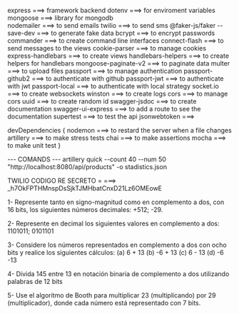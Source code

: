 express ===> framework backend
dotenv ===> for enviroment variables
mongoose ===> library for mongodb   
nodemailer ===> to send emails
twilio ===> to send sms
@faker-js/faker --save-dev ===> to generate fake data
bcrypt ===> to encrypt passwords
commander ===> to create command line interfaces
connect-flash ===> to send messages to the views
cookie-parser ===> to manage cookies
express-handlebars ===> to create views
handlebars-helpers ===> to create helpers for handlebars
mongoose-paginate-v2 ===> to paginate data
multer ===> to upload files
passport ===> to manage authentication
passport-github2 ===> to authenticate with github
passport-jwt ===> to authenticate with jwt
passport-local ===> to authenticate with local strategy
socket.io ===> to create websockets
winston ===> to create logs
cors ===> to manage cors
uuid ===> to create random id
swagger-jsdoc ===> to create documentation
swagger-ui-express ===> to add a route to see the documentation
supertest ===> to test the api
jsonwebtoken ===> 

devDependencies {
    nodemon ===> to restard the server when a file changes
    artillery ===> to make stress tests
    chai ===> to make assertions
    mocha ===> to make unit test
}

--- COMANDS ---
artillery quick --count 40 --num 50 "http://localhost:8080/api/products" -o stadistics.json

TWILIO CODIGO RE SECRETO = ===> _h7OkFPTHMnspDsSjkTJMHbatCnxD21Lz6OMEowE

1- Represente tanto en signo-magnitud como en complemento a dos, con 16 bits, los siguientes números decimales: +512; -29. 

2- Represente en decimal los siguientes valores en complemento a dos: 1101011; 0101101 

3- Considere los números representados en complemento a dos con ocho bits y realice los siguientes cálculos: (a) 6 + 13 (b) -6 + 13 (c) 6  - 13 (d) -6  -13 

4- Divida 145 entre 13 en notación binaria de complemento a dos utilizando palabras de 12 bits 

5- Use el algoritmo de Booth para multiplicar 23 (multiplicando) por 29 (multiplicador), donde cada número está representado con 7 bits. 
